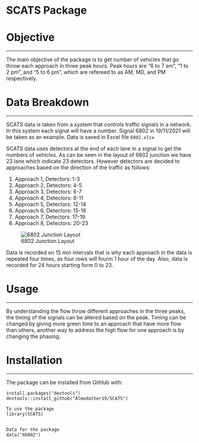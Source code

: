 SCATS Package
================

# Objective

------------------------------------------------------------------------

The main objective of the package is to get number of vehicles that go
throw each approach in three peak hours. Peak hours are “6 to 7 am”, “1
to 2 pm”, and “5 to 6 pm”, which are refereed to as AM, MD, and PM
respectively.

# Data Breakdown

------------------------------------------------------------------------

SCATS data is taken from a system that controls traffic signals in a
network. In this system each signal will have a number. Signal 6802 in
19/11/2021 will be taken as an example. Data is saved in Excel file
`6802.xlsx`

SCATS data uses detectors at the end of each lane in a signal to get the
numbers of vehicles. As can be seen in the layout of 6802 junction we
have 23 lane which indicate 23 detectors. However detectors are decided
to approaches based on the direction of the traffic as follows:

1.  Approach 1, Detectors: 1-3
2.  Approach 2, Detectors: 4-5
3.  Approach 3, Detectors: 6-7
4.  Approach 4, Detectors: 8-11
5.  Approach 5, Detectors: 12-14
6.  Approach 6, Detectors: 15-16
7.  Approach 7, Detectors: 17-19
8.  Approach 8, Detectors: 20-23

<figure>
<img src="data/6802%20Layout.JPG" alt="6802 Junction Layout" />
<figcaption aria-hidden="true">6802 Junction Layout</figcaption>
</figure>

Data is recorded on 15 min intervals that is why each approach in the
data is repeated four times, as four rows will fourm 1 hour of the day.
Also, data is recorded for 24 hours starting form 0 to 23.

# Usage

------------------------------------------------------------------------

By understanding the flow throw different approaches in the three peaks,
the timing of the signals can be altered based on the peak. Timing can
be changed by giving more green time to an approach that have more flow
than others, another way to address the high flow for one approach is by
changing the phasing.

# Installation

------------------------------------------------------------------------

The package can be installed from GitHub with:

    install.packages("devtools")
    devtools::install_github("Almodather19/SCATS")

    To use the package
    library(SCATS)


    Data for the package
    data("X6802")
